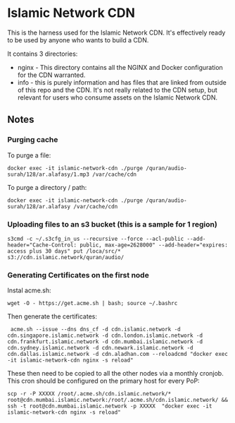 # Islamic Network CDN

This is the harness used for the Islamic Network CDN. It's effectively ready to be used by anyone who wants to build a CDN.

It contains 3 directories:

* nginx - This directory contains all the NGINX and Docker configuration for the CDN
warranted.
* info - this is purely information and has files that are linked from outside of this repo and the CDN. It's not really related to the CDN setup, 
but relevant for users who consume assets on the Islamic Network CDN.


## Notes

### Purging cache

To purge a file:

```
docker exec -it islamic-network-cdn ./purge /quran/audio-surah/128/ar.alafasy/1.mp3 /var/cache/cdn
```

To purge a directory / path:

```
docker exec -it islamic-network-cdn ./purge /quran/audio-surah/128/ar.alafasy /var/cache/cdn
```



### Uploading files to an s3 bucket  (this is a sample for 1 region)
```
s3cmd -c ~/.s3cfg_in_us --recursive --force --acl-public --add-header="Cache-Control: public, max-age=2628000" --add-header="expires: access plus 30 days" put /loca/src/* s3://cdn.islamic.network/quran/audio/
```

### Generating Certificates on the first node

Instal acme.sh:

```
wget -O - https://get.acme.sh | bash; source ~/.bashrc
```

Then generate the certificates:

```
 acme.sh --issue --dns dns_cf -d cdn.islamic.network -d cdn.singapore.islamic.network -d cdn.london.islamic.network -d cdn.frankfurt.islamic.network -d cdn.mumbai.islamic.network -d cdn.sydney.islamic.network -d cdn.newark.islamic.network -d cdn.dallas.islamic.network -d cdn.aladhan.com --reloadcmd "docker exec -it islamic-network-cdn nginx -s reload"
```

These then need to be copied to all the other nodes via a monthly cronjob. This cron should be configured on the primary host for every PoP:

```
scp -r -P XXXXX /root/.acme.sh/cdn.islamic.network/* root@cdn.mumbai.islamic.network:/root/.acme.sh/cdn.islamic.network/ && ssh -t root@cdn.mumbai.islamic.network -p XXXXX  "docker exec -it islamic-network-cdn nginx -s reload"
```
